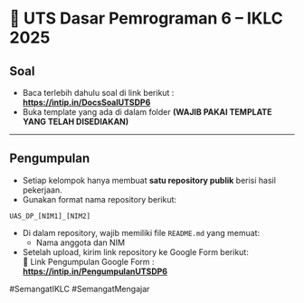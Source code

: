 # 🧩 UTS Dasar Pemrograman 6 – IKLC 2025

## Soal

- Baca terlebih dahulu soal di link berikut : **https://intip.in/DocsSoalUTSDP6**
- Buka template yang ada di dalam folder **(WAJIB PAKAI TEMPLATE YANG TELAH DISEDIAKAN)**
---
## Pengumpulan

- Setiap kelompok hanya membuat **satu repository publik** berisi hasil pekerjaan.
- Gunakan format nama repository berikut:

```
UAS_DP_[NIM1]_[NIM2]
```
- Di dalam repository, wajib memiliki file `README.md` yang memuat:
  - Nama anggota dan NIM
- Setelah upload, kirim link repository ke Google Form berikut:  
  🔗 Link Pengumpulan Google Form : **https://intip.in/PengumpulanUTSDP6**

#SemangatIKLC 
#SemangatMengajar
